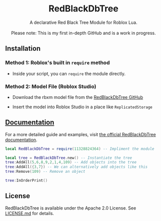 <h1 align="center">RedBlackDbTree</h1>

<div align="center">
	A declarative Red Black Tree Module for Roblox Lua.
</div>

<div>&nbsp;</div>

<div align="center">
Please note: This is my first in-depth GitHub and is a work in progress.
</div>

## Installation

### Method 1: Roblox's built in `require` method

- Inside your script, you can `require` the module directly.

### Method 2: Model File (Roblox Studio)

- Download the rbxm model file from the [RedBlackDbTree GitHub](https://github.com/theeman05/RedBlackDbTree)

- Insert the model into Roblox Studio in a place like `ReplicatedStorage`

## [Documentation](https://theeman05.github.io/RedBlackDbTree/)
For a more detailed guide and examples, visit [the official RedBlackDbTree documentation](https://theeman05.github.io/RedBlackDbTree/).

```lua
local RedBlackDbTree = require(11328824364) -- Impliment the module

local tree = RedBlackDbTree.new() -- Instantiate the tree
tree:AddAll(5,6,8,9,2,1,4,109) -- Add objects into the tree
tree:AddAll({3,7}) -- We can alternatively add objects like this
tree:Remove(109) -- Remove an object

tree:InOrderPrint()
```

## License
RedBlackDbTree is available under the Apache 2.0 License. See [LICENSE.md](https://github.com/theeman05/RedBlackDbTree/blob/main/LICENSE.md) for details.
